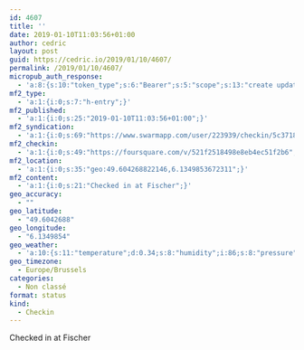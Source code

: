 ```yaml
---
id: 4607
title: ''
date: 2019-01-10T11:03:56+01:00
author: cedric
layout: post
guid: https://cedric.io/2019/01/10/4607/
permalink: /2019/01/10/4607/
micropub_auth_response:
  - 'a:8:{s:10:"token_type";s:6:"Bearer";s:5:"scope";s:13:"create update";s:2:"me";s:18:"https://cedric.io/";s:9:"issued_by";s:45:"https://cedric.io/wp-json/indieauth/1.0/token";s:9:"client_id";s:27:"https://ownyourswarm.p3k.io";s:9:"issued_at";i:1542614471;s:4:"user";i:1;s:13:"last_accessed";i:1547114658;}'
mf2_type:
  - 'a:1:{i:0;s:7:"h-entry";}'
mf2_published:
  - 'a:1:{i:0;s:25:"2019-01-10T11:03:56+01:00";}'
mf2_syndication:
  - 'a:1:{i:0;s:69:"https://www.swarmapp.com/user/223939/checkin/5c37188cc47cf9002b29a620";}'
mf2_checkin:
  - 'a:1:{i:0;s:49:"https://foursquare.com/v/521f2518498e8eb4ec51f2b6";}'
mf2_location:
  - 'a:1:{i:0;s:35:"geo:49.604268822146,6.1349853672311";}'
mf2_content:
  - 'a:1:{i:0;s:21:"Checked in at Fischer";}'
geo_accuracy:
  - ""
geo_latitude:
  - "49.6042688"
geo_longitude:
  - "6.1349854"
geo_weather:
  - 'a:10:{s:11:"temperature";d:0.34;s:8:"humidity";i:86;s:8:"pressure";i:1024;s:10:"cloudiness";i:75;s:4:"wind";a:2:{s:5:"speed";d:4.1;s:6:"degree";i:10;}s:7:"summary";s:13:"broken clouds";s:4:"icon";s:15:"wi-cloudy-gusts";s:10:"visibility";i:10000;s:7:"sunrise";s:25:"2019-01-10T08:29:34+01:00";s:6:"sunset";s:25:"2019-01-10T16:56:09+01:00";}'
geo_timezone:
  - Europe/Brussels
categories:
  - Non classé
format: status
kind:
  - Checkin
---
```

Checked in at Fischer